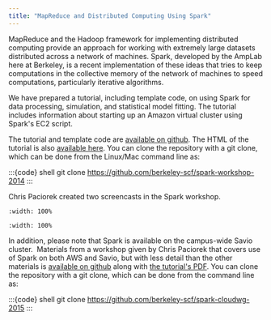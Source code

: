 ```yaml
---
title: "MapReduce and Distributed Computing Using Spark"
---
```

MapReduce and the Hadoop framework for implementing distributed
computing provide an approach for working with extremely large datasets
distributed across a network of machines. Spark, developed by the AmpLab
here at Berkeley, is a recent implementation of these ideas that tries
to keep computations in the collective memory of the network of machines
to speed computations, particularly iterative algorithms.

We have prepared a tutorial, including template code, on using Spark for
data processing, simulation, and statistical model fitting. The tutorial
includes information about starting up an Amazon virtual cluster using
Spark's EC2 script. 

The tutorial and template code are [available on
github](https://github.com/berkeley-scf/spark-workshop-2014). The HTML
of the tutorial is also [available
here](http://www.stat.berkeley.edu/scf/paciorek-spark-2014.html). You
can clone the repository with a git clone, which can be done from the
Linux/Mac command line as:

:::{code} shell
git clone https://github.com/berkeley-scf/spark-workshop-2014
:::

Chris Paciorek created two screencasts in the Spark workshop.

```{iframe} https://www.youtube.com/embed/0iAkbOI-MMg
:width: 100%
```

```{iframe} https://www.youtube.com/embed/fyAHKG_lvhc
:width: 100%
```

In addition, please note that Spark is
available on the campus-wide Savio cluster.  Materials from a workshop
given by Chris Paciorek that covers use of Spark on both AWS and Savio,
but with less detail than the other materials
is [available on github](https://github.com/berkeley-scf/spark-cloudwg-2015) along with [the tutorial's PDF](https://rawgit.com/berkeley-scf/spark-cloudwg-2015/master/pres.pdf).
You can clone the repository with a git clone, which can be done from
the command line as:

:::{code} shell
git clone https://github.com/berkeley-scf/spark-cloudwg-2015
:::
